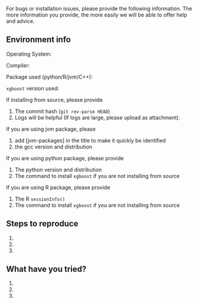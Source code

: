 For bugs or installation issues, please provide the following information.
The more information you provide, the more easily we will be able to offer
help and advice.

## Environment info
Operating System:

Compiler:

Package used (python/R/jvm/C++):

`xgboost` version used:

If installing from source, please provide 

1. The commit hash (`git rev-parse HEAD`)
2. Logs will be helpful (If logs are large, please upload as attachment).

If you are using jvm package, please 

1. add [jvm-packages] in the title to make it quickly be identified
2. the gcc version and distribution

If you are using python package, please provide

1. The python version and distribution
2. The command to install `xgboost` if you are not installing from source

If you are using R package, please provide

1. The R `sessionInfo()`
2. The command to install `xgboost` if you are not installing from source

## Steps to reproduce

1.
2.
3.

## What have you tried?

1.
2.
3.
